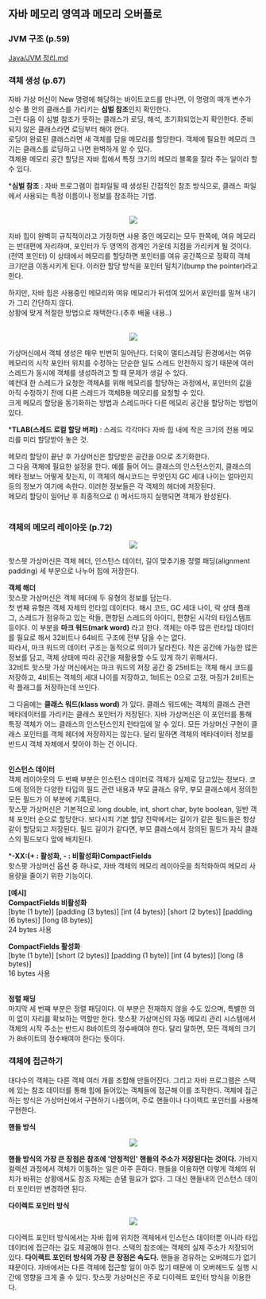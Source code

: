 ## 자바 메모리 영역과 메모리 오버플로

### JVM 구조 (p.59)
[Java/JVM 정리.md](https://github.com/hoonsmemory/memo/blob/e6639736857576ea2a538b9116465bde6cddfd7c/Java/JVM%20%EC%A0%95%EB%A6%AC.md)


### 객체 생성 (p.67)
자바 가상 머신이 New 명령에 해당하는 바이트코드를 만나면, 이 명령의 매개 변수가 상수 풀 안의 클래스를 가리키는 **심벌 참조**인지 확인한다.  
그런 다음 이 심벌 참조가 뜻하는 클래스가 로딩, 해석, 초기화되었는지 확인한다. 준비되지 않은 클래스라면 로딩부터 해야 한다.  
로딩이 완료된 클래스라면 새 객체를 담을 메모리를 할당한다. 객체에 필요한 메모리 크기는 클래스를 로딩하고 나면 완벽하게 알 수 있다.  
객체용 메모리 공간 할당은 자바 힙에서 특정 크기의 메모리 블록을 잘라 주는 일이라 할 수 있다.  

***심벌 참조**  : 자바 프로그램이 컴파일될 때 생성된 간접적인 참조 방식으로, 클래스 파일에서 사용되는 특정 이름이나 정보를 참조하는 기법.  
<br>

<p align="center">
  <img src="https://github.com/user-attachments/assets/ad1926fb-4fe9-4c41-bfed-0dfbb972a49f">
</p>

자바 힙이 완벽히 규칙적이라고 가정하면 사용 중인 메모리는 모두 한쪽에, 여유 메모리는 반대편에 자리하며, 포인터가 두 영역의 경계인 가운데 지점을 가리키게 될 것이다.(전역 포인터) 이 상태에서 메모리를 할당하면 포인터를 여유 공간쪽으로 정확히 객체 크기만큼 이동시키게 된다. 이러한 할당 방식을 포인터 밀치기(bump the pointer)라고 한다.  

하지만, 자바 힙은 사용중인 메모리와 여유 메모리가 뒤섞여 있어서 포인터를 밀쳐 내기가 그리 간단하지 않다.  
상황에 맞게 적절한 방법으로 채택한다.(추후 배울 내용..)  
<br>

<p align="center">
  <img src="https://github.com/user-attachments/assets/3c1792d9-f2a2-4e47-af42-8b13dde8b14a">
</p>

가상머신에서 객체 생성은 매우 빈번히 일어난다. 더욱이 멀티스레딩 환경에서는 여유 메모리의 시작 포인터 위치를 수정하는 단순한 일도 스레드 안전하지 않기 때문에 여러 스레드가 동시에 객체를 생성하려고 할 때 문제가 생길 수 있다.  
예컨대 한 스레드가 요청한 객체A를 위해 메모리를 할당하는 과정에서, 포인터의 값을 아직 수정하기 전에 다른 스레드가 객체B용 메모리를 요청할 수 있다.  
크게 메모리 할당을 동기화하는 방법과 스레드마다 다른 메모리 공간을 할당하는 방법이 있다.  

***TLAB(스레드 로컬 할당 버퍼)** : 스레드 각각마다 자바 힙 내에 작은 크기의 전용 메모리를 미리 할당받아 놓은 것.  

메모리 할당이 끝난 후 가상머신은 할당받은 공간을 0으로 초기화한다.  
그 다음 객체에 필요한 설정을 한다. 예를 들어 어느 클래스의 인스턴스인지, 클래스의 메타 정보느 어떻게 찾는지, 이 객체의 해시코드는 무엇인지 GC 세대 나이는 얼마인지 등의 정보가 여기에 속한다. 이러한 정보들은 각 객체의 헤더에 저장된다.  
메모리 할당이 일어난 후 최종적으로 <init>() 메서드까지 실행되면 객체가 완성된다.  
<br>

### 객체의 메모리 레이아웃 (p.72)
<p align="center">
  <img src="https://github.com/user-attachments/assets/30094585-f7a9-4bbe-8661-3d0a8160c49f">
</p>

핫스팟 가상머신은 객체 헤더, 인스턴스 데이터, 길이 맞추기용 정렬 패딩(alignment padding) 세 부분으로 나누어 힙에 저장한다.  

**객체 해더**  
핫스팟 가상머신은 객체 헤더에 두 유형의 정보를 담는다.  
첫 번째 유형은 객체 자체의 런타임 데이터다. 해시 코드, GC 세대 나이, 락 상태 플래그, 스레드가 점유하고 있는 락들, 편향된 스레드의 아이디, 편향된 시각의 타임스탬프 등이다. 이 부분을 **마크 워드(mark word)** 라고 한다. 객체는 아주 많은 런타임 데이터를 필요로 해서 32비트나 64비트 구조에 전부 담을 수는 없다.  
따라서, 마크 워드의 데이터 구조는 동적으로 의미가 달라진다. 작은 공간에 가능한 많은 정보를 담고, 객체 상태에 따라 공간을 재활용할 수도 있게 하기 위해서다.  
32비트 핫스팟 가상 머신에서는 마크 워드의 저장 공간 중 25비트는 객체 해시 코드를 저장하고, 4비트는 객체의 세대 나이를 저장하고, 1비트는 0으로 고정, 마짐가 2비트는 락 플래그를 저장하는데 쓰인다.  

그 다음에는 **클래스 워드(klass word)** 가 있다. 클래스 워드에는 객체의 클래스 관련 메타데이터를 가리키는 클래스 포인터가 저장된다. 자바 가상머신은 이 포인터를 통해 특정 객체가 어느 클래스의 인스턴스인지 런타임에 알 수 있다. 모든 가상머신 구현이 클래스 포인터를 객체 헤더에 저장하지는 않는다. 달리 말하면 객체의 메타데이터 정보를 반드시 객체 자체에서 찾아야 하는 건 아니다.  
<br>

**인스턴스 데이터**  
객체 레이아웃의 두 번째 부분은 인스턴스 데이터로 객체가 실제로 담고있는 정보다. 코드에 정의한 다양한 타입의 필드 관련 내용과 부모 클래스 유무, 부모 클래스에서 정의한 모든 필드가 이 부분에 기록된다.  
핫스팟 가상머신은 기본적으로 long double, int, short char, byte boolean, 일반 객체 포인터 순으로 할당한다. 보다시피 기본 할당 전략에서는 길이가 같은 필드들은 항상 같이 할당되고 저장된다. 필드 길이가 같다면, 부모 클래스에서 정의된 필드가 자식 클래스의 필드보다 앞에 배치된다.  

***-XX:(+ : 활성화, - : 비활성화)CompactFields**  
핫스팟 가상머신 옵션 중 하나로, 자바 객체의 메모리 레이아웃을 최적화하여 메모리 사용량을 줄이기 위한 기능이다.  

**[예시]**  
**CompactFields 비활성화**  
[byte (1 byte)] [padding (3 bytes)] [int (4 bytes)] [short (2 bytes)] [padding (6 bytes)] [long (8 bytes)]  
24 bytes 사용

**CompactFields 활성화**  
[byte (1 byte)] [short (2 bytes)] [padding (1 byte)] [int (4 bytes)] [long (8 bytes)]  
16 bytes 사용  
<br>

**정렬 패딩**  
마지막 세 번쨰 부분은 정렬 패딩이다. 이 부분은 전재하지 않을 수도 있으며, 특별한 의미 없이 자리를 확보하는 역할만 한다.  핫스팟 가상머신의 자동 메모리 관리 시스템에서 객체의 시작 주소는 반드시 8바이트의 정수배여야 한다. 달리 말하면, 모든 객체의 크기가 8바이트의 정수배여야 한다는 뜻이다. 
<br>

### 객체에 접근하기
대다수의 객체는 다른 객체 여러 개를 조합해 만들어진다. 그리고 자바 프로그램은 스택에 있는 참조 데이터를 통해 힙에 들어있는 객체들에 접근해 이를 조작한다. 객체에 접근하는 방식은 가상머신에서 구현하기 나름이며, 주로 핸들이나 다이렉트 포인터를 사용해 구현한다.

**핸들 방식**  
<p align="center">
  <img src="https://github.com/user-attachments/assets/e9d4e7ad-f4c3-453f-a39a-c8900981a135">
</p>

**핸들 방식의 가장 큰 장점은 참조에 '안정적인' 핸들의 주소가 저장된다는 것이다.** 가비지 컬렉션 과정에서 객체가 이동하는 일은 아주 흔하다. 핸들을 이용하면 이렇게 객체의 위치가 바뀌는 상황에서도 참조 자체는 손댈 필요가 없다. 그 대신 핸들내의 인스턴스 데이터 포인터만 변경하면 된다. 
<br>

**다이렉트 포인터 방식**  
<p align="center">
  <img src="https://github.com/user-attachments/assets/0ee01449-8e0f-4408-9a06-4b20833e8de3">
</p>

다이렉트 포인터 방식에서는 자바 힙에 위치한 객체에서 인스턴스 데이터뿐 아니라 타입 데이터에 접근하는 길도 제공해야 한다. 스택의 참조에는 객체의 실제 주소가 저장되어 있다. **다이렉트 포인터 방식의 가장 큰 장점은 속도다.** 핸들을 경유하는 오버헤드가 없기 때문이다. 자바에서는 다른 객체에 접근할 일이 아주 많기 때문에 이 오버헤드도 실행 시간에 영향을 크게 줄 수 있다. 핫스팟 가상머신은 주로 다이렉트 포인터 방식을 이용한다. 
